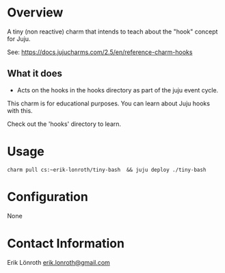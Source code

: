 # Overview

A tiny (non reactive) charm that intends to teach about the "hook" concept for Juju.

See: https://docs.jujucharms.com/2.5/en/reference-charm-hooks

## What it does

 * Acts on the hooks in the hooks directory as part of the juju event cycle.

This charm is for educational purposes. You can learn about Juju hooks with this.

Check out the 'hooks' directory to learn.

# Usage

```
charm pull cs:~erik-lonroth/tiny-bash  && juju deploy ./tiny-bash
```

# Configuration

None

# Contact Information

Erik Lönroth <erik.lonroth@gmail.com>
